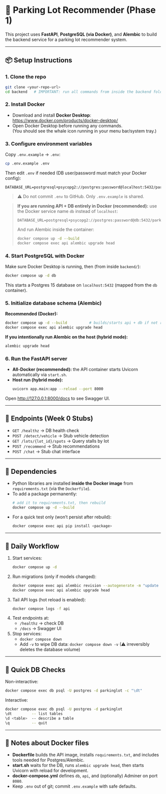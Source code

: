 # 🚗 Parking Lot Recommender (Phase 1)

This project uses **FastAPI**, **PostgreSQL (via Docker)**, and **Alembic** to build the backend service for a parking lot recommender system.

---

## 📦 Setup Instructions

### 1. Clone the repo
```bash
git clone <your-repo-url>
cd backend   # IMPORTANT: run all commands from inside the backend folder
```

### 2. Install Docker
- Download and install **Docker Desktop**: https://www.docker.com/products/docker-desktop/
- Open Docker Desktop before running any commands.  
  (You should see the whale icon running in your menu bar/system tray.)

### 3. Configure environment variables
Copy `.env.example` → `.env`:
```bash
cp .env.example .env
```

Then edit `.env` if needed (DB user/password must match your Docker config):
```
DATABASE_URL=postgresql+psycopg2://postgres:password@localhost:5432/parkinglot
```

> ⚠️ Do not commit `.env` to GitHub. Only `.env.example` is shared.

> **If you are running API + DB entirely in Docker (recommended):** use the Docker service name `db` instead of `localhost`:
>
> ```
> DATABASE_URL=postgresql+psycopg2://postgres:password@db:5432/parkinglot
> ```
>
> And run Alembic inside the container:
> ```bash
> docker compose up -d --build
> docker compose exec api alembic upgrade head
> ```

### 4. Start PostgreSQL with Docker
Make sure Docker Desktop is running, then (from inside `backend/`):
```bash
docker compose up -d db
```
This starts a Postgres 15 database on `localhost:5432` (mapped from the `db` container).

### 5. Initialize database schema (Alembic)
**Recommended (Docker):**
```bash
docker compose up -d --build          # builds/starts api + db if not running
docker compose exec api alembic upgrade head
```

**If you intentionally run Alembic on the host (hybrid mode):**
```bash
alembic upgrade head
```

### 6. Run the FastAPI server
- **All-Docker (recommended):** the API container starts Uvicorn automatically via `start.sh`.
- **Host run (hybrid mode):**
  ```bash
  uvicorn app.main:app --reload --port 8000
  ```

Open http://127.0.0.1:8000/docs to see Swagger UI.

---

## 🚦 Endpoints (Week 0 Stubs)

- `GET /healthz` → DB health check  
- `POST /detect/vehicle` → Stub vehicle detection  
- `GET /lots/{lot_id}/spots` → Query stalls by lot  
- `POST /recommend` → Stub recommendations  
- `POST /chat` → Stub chat interface  

---

## 📑 Dependencies

- Python libraries are installed **inside the Docker image** from `requirements.txt` (via the `Dockerfile`).  
- To add a package permanently:
  ```bash
  # add it to requirements.txt, then rebuild
  docker compose up -d --build
  ```
- For a quick test only (won’t persist after rebuild):
  ```bash
  docker compose exec api pip install <package>
  ```

---

## 🔄 Daily Workflow

1. Start services:
   ```bash
   docker compose up -d
   ```
2. Run migrations (only if models changed):
   ```bash
   docker compose exec api alembic revision --autogenerate -m "update schema"
   docker compose exec api alembic upgrade head
   ```
3. Tail API logs (hot reload is enabled):
   ```bash
   docker compose logs -f api
   ```
4. Test endpoints at:
   - `/healthz` → check DB
   - `/docs` → Swagger UI
5. Stop services:
   - `docker compose down`  
   - Add `-v` to wipe DB data: `docker compose down -v` (⚠ irreversibly deletes the database volume)

---

## 🧪 Quick DB Checks

Non-interactive:
```bash
docker compose exec db psql -U postgres -d parkinglot -c "\dt"
```

Interactive:
```bash
docker compose exec db psql -U postgres -d parkinglot
\dt         -- list tables
\d <table>  -- describe a table
\q          -- quit
```

---

## 🧰 Notes about Docker files

- **Dockerfile** builds the API image, installs `requirements.txt`, and includes tools needed for Postgres/Alembic.
- **start.sh** waits for the DB, runs `alembic upgrade head`, then starts Uvicorn with reload for development.
- **docker-compose.yml** defines `db`, `api`, and (optionally) Adminer on port `8080`.
- Keep `.env` out of git; commit `.env.example` with safe defaults.
